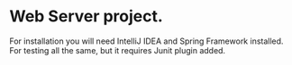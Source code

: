 # Web Server project.
For installation you will need IntelliJ IDEA and Spring Framework installed.
For testing all the same, but it requires Junit plugin added.

